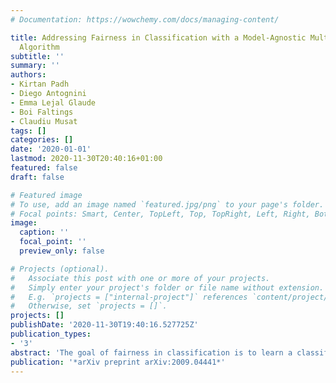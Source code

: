 ```yaml
---
# Documentation: https://wowchemy.com/docs/managing-content/

title: Addressing Fairness in Classification with a Model-Agnostic Multi-Objective
  Algorithm
subtitle: ''
summary: ''
authors:
- Kirtan Padh
- Diego Antognini
- Emma Lejal Glaude
- Boi Faltings
- Claudiu Musat
tags: []
categories: []
date: '2020-01-01'
lastmod: 2020-11-30T20:40:16+01:00
featured: false
draft: false

# Featured image
# To use, add an image named `featured.jpg/png` to your page's folder.
# Focal points: Smart, Center, TopLeft, Top, TopRight, Left, Right, BottomLeft, Bottom, BottomRight.
image:
  caption: ''
  focal_point: ''
  preview_only: false

# Projects (optional).
#   Associate this post with one or more of your projects.
#   Simply enter your project's folder or file name without extension.
#   E.g. `projects = ["internal-project"]` references `content/project/deep-learning/index.md`.
#   Otherwise, set `projects = []`.
projects: []
publishDate: '2020-11-30T19:40:16.527725Z'
publication_types:
- '3'
abstract: 'The goal of fairness in classification is to learn a classifier thatdoes not discriminate against groups of individuals based on sensitive attributes, such as race and gender. One approach to designing fair algorithms is to use relaxations of fairness notions as regularization terms or in a constrained optimization problem. We observe that the hyperbolic tangent function can approximate the  indicator function. We leverage this prop-erty to define a differentiable relaxation that approximates fairness notions provably better than existing relaxations. In addition, we propose a model-agnostic multi-objective archi-tecture that can simultaneously optimize for multiple fairness notions and multiple sensitive attributes and supports all statistical parity-based notions of fairness. We use our relaxation with the multi-objective architecture to learn fair classifiers. Experiments on public datasets show that our method suffers a significantly lower loss of accuracy than current debiasingalgorithms relative to the unconstrained model.'
publication: '*arXiv preprint arXiv:2009.04441*'
---
```

